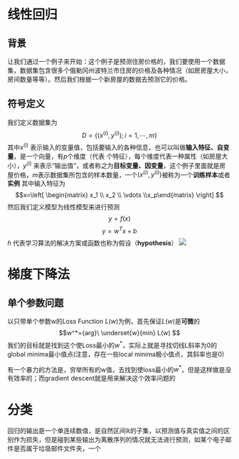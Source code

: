 # 线性回归
## 背景
让我们通过一个例子来开始：这个例子是预测住房价格的，我们要使用一个数据集，数据集包含很多个俄勒冈州波特兰市住房的价格及各种情况（如房房屋大小，房间数量等等）。然后我们根据一个新房屋的数据去预测它的价格。
## 符号定义
我们定义数据集为
$$D=\{(x^{(i)},y^{(i)}); i = 1,\cdots ,m\}$$
其中$x^{(i)}$ 表示输入的变量值，包括要输入的各种信息，也可以叫做**输入特征、自变量**，是一个向量，有$p$个维度（代表
个特征），每个维度代表一种属性（如房屋大小），$y^{(i)}$ 来表示“输出值”，或者称之为**目标变量、因变量**，这个例子里面就是房屋价格，$m$表示数据集所包含的样本数量，一个$(x^{(i)},y^{(i){}})$被称为一个**训练样本**或者**实例**
其中输入特征为
$$x=\left[ \begin{matrix} x_1 \\ x_2 \\ \vdots \\x_p\end{matrix} \right] $$
然后我们定义模型为线性模型来进行预测
$$y=f(x)$$
$$y=w^Tx+b$$
$h$  代表学习算法的解决方案或函数也称为假设（**hypothesis**）
![](../images/ad0718d6e5218be6e6fce9dc775a38e6.png)
# 梯度下降法
## 单个参数问题
以只带单个参数w的Loss Function $L(w)$为例，首先保证$L(w)$是**可微**的
$$w^*={arg}\ \underset{w}{min} L(w) $$ 我们的目标就是找到这个使Loss最小的$w^*$，实际上就是寻找切线L斜率为0的global minima最小值点(注意，存在一些local minima极小值点，其斜率也是0)

有一个暴力的方法是，穷举所有的w值，去找到使loss最小的$w^*$，但是这样做是没有效率的；而gradient descent就是用来解决这个效率问题的
# 分类
回归的输出是一个单连续数值，是自然区间$\mathbb{R}$的子集，以预测值与真实值之间的区别作为损失，但是碰到某些输出为离散序列的情况就无法进行预测，如某个电子邮件是否属于垃圾邮件文件夹，一个